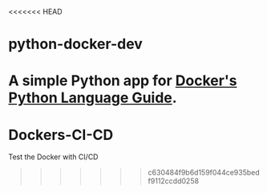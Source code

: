 <<<<<<< HEAD
# python-docker-dev

A simple Python app for [Docker's Python Language Guide](https://docs.docker.com/language/python).
=======
# Dockers-CI-CD
Test the Docker with CI/CD
>>>>>>> c630484f9b6d159f044ce935bedf9112ccdd0258
